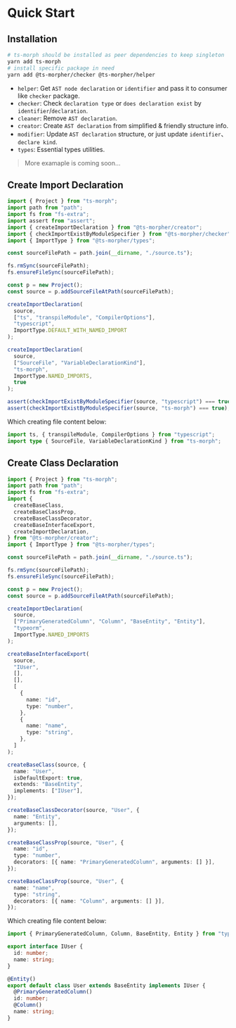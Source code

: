 # Quick Start

## Installation

```bash
# ts-morph should be installed as peer dependencies to keep singleton
yarn add ts-morph
# install specific package in need
yarn add @ts-morpher/checker @ts-morpher/helper
```

- `helper`: Get `AST node declaration` or `identifier` and pass it to consumer like `checker` package.
- `checker`: Check `declaration type` or `does declaration exist` by `identifier`/`declaration`.
- `cleaner`: Remove `AST declaration`.
- `creator`: Create `AST declaration` from simplified & friendly structure info.
- `modifier`: Update `AST declaration` structure, or just update `identifier`、`declare kind`.
- `types`: Essential types utilities.

> More examaple is coming soon...

## Create Import Declaration

```typescript
import { Project } from "ts-morph";
import path from "path";
import fs from "fs-extra";
import assert from "assert";
import { createImportDeclaration } from "@ts-morpher/creator";
import { checkImportExistByModuleSpecifier } from "@ts-morpher/checker";
import { ImportType } from "@ts-morpher/types";

const sourceFilePath = path.join(__dirname, "./source.ts");

fs.rmSync(sourceFilePath);
fs.ensureFileSync(sourceFilePath);

const p = new Project();
const source = p.addSourceFileAtPath(sourceFilePath);

createImportDeclaration(
  source,
  ["ts", "transpileModule", "CompilerOptions"],
  "typescript",
  ImportType.DEFAULT_WITH_NAMED_IMPORT
);

createImportDeclaration(
  source,
  ["SourceFile", "VariableDeclarationKind"],
  "ts-morph",
  ImportType.NAMED_IMPORTS,
  true
);

assert(checkImportExistByModuleSpecifier(source, "typescript") === true);
assert(checkImportExistByModuleSpecifier(source, "ts-morph") === true);
```

Which creating file content below:

```typescript
import ts, { transpileModule, CompilerOptions } from "typescript";
import type { SourceFile, VariableDeclarationKind } from "ts-morph";
```

## Create Class Declaration

```typescript
import { Project } from "ts-morph";
import path from "path";
import fs from "fs-extra";
import {
  createBaseClass,
  createBaseClassProp,
  createBaseClassDecorator,
  createBaseInterfaceExport,
  createImportDeclaration,
} from "@ts-morpher/creator";
import { ImportType } from "@ts-morpher/types";

const sourceFilePath = path.join(__dirname, "./source.ts");

fs.rmSync(sourceFilePath);
fs.ensureFileSync(sourceFilePath);

const p = new Project();
const source = p.addSourceFileAtPath(sourceFilePath);

createImportDeclaration(
  source,
  ["PrimaryGeneratedColumn", "Column", "BaseEntity", "Entity"],
  "typeorm",
  ImportType.NAMED_IMPORTS
);

createBaseInterfaceExport(
  source,
  "IUser",
  [],
  [],
  [
    {
      name: "id",
      type: "number",
    },
    {
      name: "name",
      type: "string",
    },
  ]
);

createBaseClass(source, {
  name: "User",
  isDefaultExport: true,
  extends: "BaseEntity",
  implements: ["IUser"],
});

createBaseClassDecorator(source, "User", {
  name: "Entity",
  arguments: [],
});

createBaseClassProp(source, "User", {
  name: "id",
  type: "number",
  decorators: [{ name: "PrimaryGeneratedColumn", arguments: [] }],
});

createBaseClassProp(source, "User", {
  name: "name",
  type: "string",
  decorators: [{ name: "Column", arguments: [] }],
});
```

Which creating file content below:

```typescript
import { PrimaryGeneratedColumn, Column, BaseEntity, Entity } from "typeorm";

export interface IUser {
  id: number;
  name: string;
}

@Entity()
export default class User extends BaseEntity implements IUser {
  @PrimaryGeneratedColumn()
  id: number;
  @Column()
  name: string;
}
```
